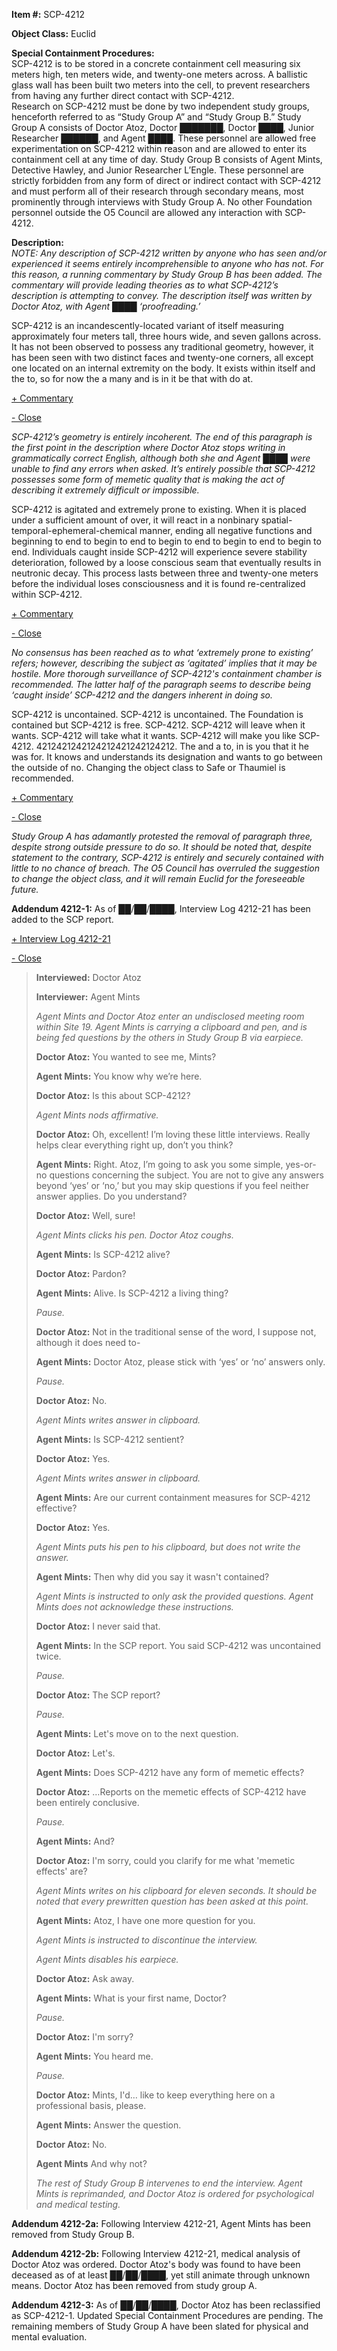 **Item #:** SCP-4212

**Object Class:** Euclid

**Special Containment Procedures:**  
SCP-4212 is to be stored in a concrete containment cell measuring six meters high, ten meters wide, and twenty-one meters across. A ballistic glass wall has been built two meters into the cell, to prevent researchers from having any further direct contact with SCP-4212.  
Research on SCP-4212 must be done by two independent study groups, henceforth referred to as “Study Group A” and “Study Group B.” Study Group A consists of Doctor Atoz, Doctor ███████, Doctor ████, Junior Researcher ██████, and Agent ████. These personnel are allowed free experimentation on SCP-4212 within reason and are allowed to enter its containment cell at any time of day. Study Group B consists of Agent Mints, Detective Hawley, and Junior Researcher L’Engle. These personnel are strictly forbidden from any form of direct or indirect contact with SCP-4212 and must perform all of their research through secondary means, most prominently through interviews with Study Group A. No other Foundation personnel outside the O5 Council are allowed any interaction with SCP-4212.

**Description:**  
_NOTE: Any description of SCP-4212 written by anyone who has seen and/or experienced it seems entirely incomprehensible to anyone who has not. For this reason, a running commentary by Study Group B has been added. The commentary will provide leading theories as to what SCP-4212’s description is attempting to convey. The description itself was written by Doctor Atoz, with Agent ████ ‘proofreading.’_

SCP-4212 is an incandescently-located variant of itself measuring approximately four meters tall, three hours wide, and seven gallons across. It has not been observed to possess any traditional geometry, however, it has been seen with two distinct faces and twenty-one corners, all except one located on an internal extremity on the body. It exists within itself and the to, so for now the a many and is in it be that with do at.

[+ Commentary](javascript:;)

[\- Close](javascript:;)

_SCP-4212’s geometry is entirely incoherent. The end of this paragraph is the first point in the description where Doctor Atoz stops writing in grammatically correct English, although both she and Agent ████ were unable to find any errors when asked. It’s entirely possible that SCP-4212 possesses some form of memetic quality that is making the act of describing it extremely difficult or impossible._

SCP-4212 is agitated and extremely prone to existing. When it is placed under a sufficient amount of over, it will react in a nonbinary spatial-temporal-ephemeral-chemical manner, ending all negative functions and beginning to end to begin to end to begin to end to begin to end to begin to end. Individuals caught inside SCP-4212 will experience severe stability deterioration, followed by a loose conscious seam that eventually results in neutronic decay. This process lasts between three and twenty-one meters before the individual loses consciousness and it is found re-centralized within SCP-4212.

[+ Commentary](javascript:;)

[\- Close](javascript:;)

_No consensus has been reached as to what ‘extremely prone to existing’ refers; however, describing the subject as ‘agitated’ implies that it may be hostile. More thorough surveillance of SCP-4212's containment chamber is recommended. The latter half of the paragraph seems to describe being ‘caught inside’ SCP-4212 and the dangers inherent in doing so._

SCP-4212 is uncontained. SCP-4212 is uncontained. The Foundation is contained but SCP-4212 is free. SCP-4212. SCP-4212 will leave when it wants. SCP-4212 will take what it wants. SCP-4212 will make you like SCP-4212. 4212421242124212421242124212. The and a to, in is you that it he was for. It knows and understands its designation and wants to go between the outside of no. Changing the object class to Safe or Thaumiel is recommended.

[+ Commentary](javascript:;)

[\- Close](javascript:;)

_Study Group A has adamantly protested the removal of paragraph three, despite strong outside pressure to do so. It should be noted that, despite statement to the contrary, SCP-4212 is entirely and securely contained with little to no chance of breach. The O5 Council has overruled the suggestion to change the object class, and it will remain Euclid for the foreseeable future._

**Addendum 4212-1:** As of ██/██/████, Interview Log 4212-21 has been added to the SCP report.

[+ Interview Log 4212-21](javascript:;)

[\- Close](javascript:;)

> **Interviewed:** Doctor Atoz
> 
> **Interviewer:** Agent Mints
> 
> **<Begin Log>**
> 
> _Agent Mints and Doctor Atoz enter an undisclosed meeting room within Site 19. Agent Mints is carrying a clipboard and pen, and is being fed questions by the others in Study Group B via earpiece._
> 
> **Doctor Atoz:** You wanted to see me, Mints?
> 
> **Agent Mints:** You know why we’re here.
> 
> **Doctor Atoz:** Is this about SCP-4212?
> 
> _Agent Mints nods affirmative._
> 
> **Doctor Atoz:** Oh, excellent! I’m loving these little interviews. Really helps clear everything right up, don’t you think?
> 
> **Agent Mints:** Right. Atoz, I’m going to ask you some simple, yes-or-no questions concerning the subject. You are not to give any answers beyond ‘yes’ or ‘no,’ but you may skip questions if you feel neither answer applies. Do you understand?
> 
> **Doctor Atoz:** Well, sure!
> 
> _Agent Mints clicks his pen. Doctor Atoz coughs._
> 
> **Agent Mints:** Is SCP-4212 alive?
> 
> **Doctor Atoz:** Pardon?
> 
> **Agent Mints:** Alive. Is SCP-4212 a living thing?
> 
> _Pause._
> 
> **Doctor Atoz:** Not in the traditional sense of the word, I suppose not, although it does need to-
> 
> **Agent Mints:** Doctor Atoz, please stick with ‘yes’ or ‘no’ answers only.
> 
> _Pause._
> 
> **Doctor Atoz:** No.
> 
> _Agent Mints writes answer in clipboard._
> 
> **Agent Mints:** Is SCP-4212 sentient?
> 
> **Doctor Atoz:** Yes.
> 
> _Agent Mints writes answer in clipboard._
> 
> **Agent Mints:** Are our current containment measures for SCP-4212 effective?
> 
> **Doctor Atoz:** Yes.
> 
> _Agent Mints puts his pen to his clipboard, but does not write the answer._
> 
> **Agent Mints:** Then why did you say it wasn't contained?
> 
> _Agent Mints is instructed to only ask the provided questions. Agent Mints does not acknowledge these instructions._
> 
> **Doctor Atoz:** I never said that.
> 
> **Agent Mints:** In the SCP report. You said SCP-4212 was uncontained twice.
> 
> _Pause._
> 
> **Doctor Atoz:** The SCP report?
> 
> _Pause._
> 
> **Agent Mints:** Let's move on to the next question.
> 
> **Doctor Atoz:** Let's.
> 
> **Agent Mints:** Does SCP-4212 have any form of memetic effects?
> 
> **Doctor Atoz:** …Reports on the memetic effects of SCP-4212 have been entirely conclusive.
> 
> _Pause._
> 
> **Agent Mints:** And?
> 
> **Doctor Atoz:** I'm sorry, could you clarify for me what 'memetic effects' are?
> 
> _Agent Mints writes on his clipboard for eleven seconds. It should be noted that every prewritten question has been asked at this point._
> 
> **Agent Mints:** Atoz, I have one more question for you.
> 
> _Agent Mints is instructed to discontinue the interview._
> 
> _Agent Mints disables his earpiece._
> 
> **Doctor Atoz:** Ask away.
> 
> **Agent Mints:** What is your first name, Doctor?
> 
> _Pause._
> 
> **Doctor Atoz:** I'm sorry?
> 
> **Agent Mints:** You heard me.
> 
> _Pause._
> 
> **Doctor Atoz:** Mints, I'd… like to keep everything here on a professional basis, please.
> 
> **Agent Mints:** Answer the question.
> 
> **Doctor Atoz:** No.
> 
> **Agent Mints** And why not?
> 
> _The rest of Study Group B intervenes to end the interview. Agent Mints is reprimanded, and Doctor Atoz is ordered for psychological and medical testing._
> 
> **<End Log>**

**Addendum 4212-2a:** Following Interview 4212-21, Agent Mints has been removed from Study Group B.

**Addendum 4212-2b:** Following Interview 4212-21, medical analysis of Doctor Atoz was ordered. Doctor Atoz's body was found to have been deceased as of at least ██/██/████, yet still animate through unknown means. Doctor Atoz has been removed from study group A.

**Addendum 4212-3:** As of ██/██/████, Doctor Atoz has been reclassified as SCP-4212-1. Updated Special Containment Procedures are pending. The remaining members of Study Group A have been slated for physical and mental evaluation.